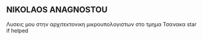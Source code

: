 ## NIKOLAOS ANAGNOSTOU
Λυσεις μου στην αρχιτεκτονικη μικρουπολογιστων στο τμημα Τσανακα
star if helped
